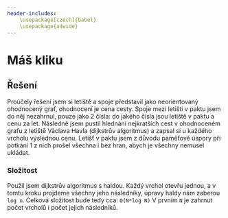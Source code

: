 ```yaml
---
header-includes:
	\usepackage[czech]{babel}
	\usepackage{a4wide}
---
```

# Máš kliku

## Řešení

Proúčely řešení jsem si letiště a spoje představil jako neorientovaný ohodnocený graf, ohodnocení je cena cesty. Spoje 
mezi letišti v paktu jsem do něj nezahrnul, pouze jako 2 čísla: do jakého čísla jsou letiště v paktu a cenu za let. 
Následně jsem pustil hlednání nejkratších cest v ohodnoceném grafu z letiště Václava Havla (dijkstrův algoritmus) 
a zapsal si u každého vrcholu výslednou cenu. Letišť v paktu jsem z důvodu paměťové úspory při potkání 1 z nich prošel 
všechna i bez hran, abych je všechny nemusel ukládat.

### Složitost

Použil jsem dijkstrův algoritmus s haldou. Každý vrchol otevřu jednou, a v tomtu kroku projdeme všechny jeho následníky, 
úpravy haldy nám zaberou `log n`. Celková složitost bude tedy cca: `O(N*log N)` V prvním `N` je zahrnut počet vrcholů 
i počet jejich následníků.
